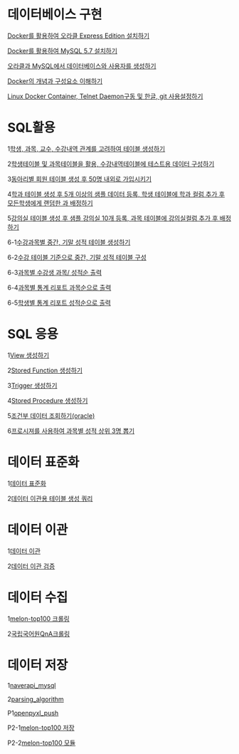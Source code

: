 # 데이터베이스 구현

[Docker를 활용하여 오라클 Express Edition 설치하기](https://github.com/better331132/exam2/blob/master/%EB%AC%B8%ED%95%AD1.md)  
  
  
[Docker를 활용하여 MySQL 5.7  설치하기](https://github.com/better331132/exam2/blob/master/%EB%AC%B8%ED%95%AD2.md)  
  
  
[오라클과 MySQL에서 데이터베이스와 사용자를 생성하기](https://github.com/better331132/exam2/blob/master/%EB%AC%B8%ED%95%AD3.md)  
  
  
[Docker의 개념과 구성요소 이해하기](https://github.com/better331132/exam2/blob/master/%EB%AC%B8%ED%95%AD4.md)  
  
  
[Linux Docker Container, Telnet Daemon구동 및 한글, git 사용설정하기](https://github.com/better331132/exam2/blob/master/%EB%AC%B8%ED%95%AD5.md)  

# SQL활용

1[학생, 과목, 교수, 수강내역 관계를 고려하여 테이블 생성하기](https://github.com/better331132/exam2/blob/master/Mysql_exam2/%EB%AC%B8%ED%95%AD1.sql)  
  
  
2[학생테이블 및 과목테이블을 활용, 수강내역테이블에 테스트용 데이터 구성하기](https://github.com/better331132/exam2/blob/master/Mysql_exam2/%EB%AC%B8%ED%95%AD2.sql)  
  
  
3[동아리별 회원 테이블 생성 후 50명 내외로 가입시키기](https://github.com/better331132/exam2/blob/master/Mysql_exam2/%EB%AC%B8%ED%95%AD3.sql)  
  
  
4[학과 테이블 생성 후 5개 이상의 샘플 데이터 등록, 학생 테이블에 학과 컬럼 추가 후 모든학생에게 랜덤한 과 배정하기](https://github.com/better331132/exam2/blob/master/Mysql_exam2/%EB%AC%B8%ED%95%AD4.sql)  
  
  
5[강의실 테이블 생성 후 샘플 강의실 10개 등록, 과목 테이블에 강의실컬럼 추가 후 배정하기](https://github.com/better331132/exam2/blob/master/Mysql_exam2/%EB%AC%B8%ED%95%AD5.sql)  
  
  
6-1[수강과목별 중간, 기말 성적 테이블 생성하기](https://github.com/better331132/exam2/blob/master/Mysql_exam2/%EB%AC%B8%ED%95%AD6_1.sql)  
  
  
6-2[수강 테이블 기준으로 중간, 기말 성적 테이블 구성](https://github.com/better331132/exam2/blob/master/Mysql_exam2/%EB%AC%B8%ED%95%AD6_2.sql)
  
  
6-3[과목별 수강생 과목/ 성적순 출력](https://github.com/better331132/exam2/blob/master/Mysql_exam2/%EB%AC%B8%ED%95%AD6_3.sql)  
  
  
6-4[과목별 통계 리포트 과목순으로 출력](https://github.com/better331132/exam2/blob/master/Mysql_exam2/%EB%AC%B8%ED%95%AD6_4.sql)  
  
  
6-5[학생별 통계 리포트 성적순으로 출력](https://github.com/better331132/exam2/blob/master/Mysql_exam2/%EB%AC%B8%ED%95%AD6_5.sql)  
  
# SQL 응용 
1[View 생성하기](https://github.com/better331132/exam2/blob/master/Mysql_exam3/%EB%AC%B8%ED%95%AD1.sql)  
  
  
2[Stored Function 생성하기](https://github.com/better331132/exam2/blob/master/Mysql_exam3/%EB%AC%B8%ED%95%AD2.sql)
  
  
3[Trigger 생성하기](https://github.com/better331132/exam2/blob/master/Mysql_exam3/%EB%AC%B8%ED%95%AD3.sql)  
  
  
4[Stored Procedure 생성하기](https://github.com/better331132/exam2/blob/master/Mysql_exam3/%EB%AC%B8%ED%95%AD4.sql)  
  
  
5[조건부 데이터 조회하기(oracle)](https://github.com/better331132/exam2/blob/master/Mysql_exam3/%EB%AC%B8%ED%95%AD5.sql)  
  
  
6[프로시져를 사용하여 과목별 성적 상위 3명 뽑기](https://github.com/better331132/exam2/blob/master/Mysql_exam3/%EB%AC%B8%ED%95%AD6.sql)  
  
  
# 데이터 표준화  
1[데이터 표준화](https://github.com/better331132/exam2/blob/master/Mysql_exam4/%EB%8D%B0%EC%9D%B4%ED%84%B0%ED%91%9C%EC%A4%80%ED%99%94.md)  
  
  
2[데이터 이관용 테이블 생성 쿼리](https://github.com/better331132/exam2/blob/master/Mysql_exam4/data_standization.sql)  
  
  
# 데이터 이관
1[데이터 이관](https://github.com/better331132/exam2/blob/master/Data_migration/20181228.py)  
  
  
2[데이터 이관 검증](https://github.com/better331132/exam2/blob/master/Data_migration/20181228_vr.py)  
  
  
# 데이터 수집
1[melon-top100 크롤링](https://github.com/better331132/exam2/blob/master/crawling_exam/melon_top100.py)  
  
  
2[국립국어원QnA크롤링](https://github.com/better331132/exam2/blob/master/crawling_exam/crawling_team_pj.py)  
  
  
# 데이터 저장  
1[naverapi_mysql](https://github.com/better331132/exam2/blob/master/20190129/naver_api_mysql.py)  
  
  
2[parsing_algorithm](https://github.com/better331132/exam2/blob/master/20190129/htmlparsing_mysql.py)  
  
  
P1[openpyxl_push](https://github.com/better331132/exam2/blob/master/20190129/openpyxl_trythis_final.py)  
  
  
P2-1[melon-top100 저장](https://github.com/better331132/exam2/blob/master/CrawlandSave_melon/melondb_final.py)  
  
  
P2-2[melon-top100 모듈](https://github.com/better331132/exam2/blob/master/CrawlandSave_melon/melondbft.py)  
